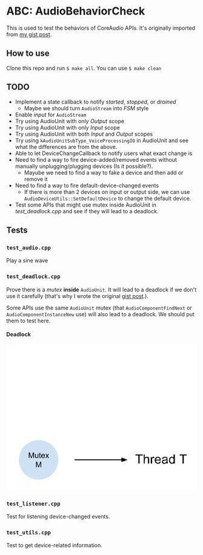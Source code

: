 # ABC: AudioBehaviorCheck

This is used to test the behaviors of CoreAudio APIs.
It's originally imported from [my gist post][gist].

## How to use
Clone this repo and run ```$ make all```.
You can use ```$ make clean```

## TODO
- Implement a state callback to notify _started_, _stopped_, or _drained_
  - Maybe we should turn ```AudioStream``` into _FSM_ style
- Enable *input* for ```AudioStream```
- Try using AudioUnit with only *Output* scope
- Try using AudioUnit with only *Input* scope
- Try using AudioUnit with both *Input* and *Output* scopes
- Try using ```kAudioUnitSubType_VoiceProcessingIO``` in AudioUnit
  and see what the differences are from the above.
- Able to let DeviceChangeCallback to notify users what exact change is
- Need to find a way to fire device-added/removed events without
  manually unplugging/plugging devices (Is it possible?).
  - Mayube we need to find a way to fake a device and then add or remove it
- Need to find a way to fire default-device-changed events
  - If there is more than 2 devices on input or output side,
    we can use ```AudioDeviceUtils::SetDefaultDevice``` to change the default device.
- Test some APIs that might use mutex inside AudioUnit in *test_deadlock.cpp*
  and see if they will lead to a deadlock.

## Tests

### ```test_audio.cpp```
Play a sine wave

### ```test_deadlock.cpp```
Prove there is a *mutex* **inside** ```AudioUnit```. It will lead to a deadlock if we don't use it carefully (that's why I wrote the original [gist post][gist].).

Some APIs use the same ```AudioUnit``` mutex
(that ```AudioComponentFindNext``` or ```AudioComponentInstanceNew``` use)
will also lead to a deadlock.
We should put them to test here.

#### Deadlock

![](images/deadlock.gif)

### ```test_listener.cpp```
Test for listening device-changed events.

### ```test_utils.cpp```
Test to get device-related information.

[gist]: https://gist.github.com/ChunMinChang/47b8712ed57b96721eec18dede39d2f9 "Note for coreaudio"
